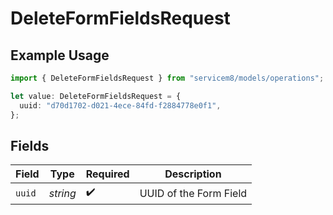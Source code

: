 # DeleteFormFieldsRequest

## Example Usage

```typescript
import { DeleteFormFieldsRequest } from "servicem8/models/operations";

let value: DeleteFormFieldsRequest = {
  uuid: "d70d1702-d021-4ece-84fd-f2884778e0f1",
};
```

## Fields

| Field                  | Type                   | Required               | Description            |
| ---------------------- | ---------------------- | ---------------------- | ---------------------- |
| `uuid`                 | *string*               | :heavy_check_mark:     | UUID of the Form Field |